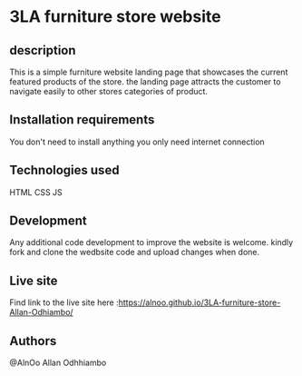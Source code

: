 # 3LA furniture store website
## description
This is a simple furniture website landing page that showcases the current featured products of the store. the landing page attracts the customer to navigate easily to other stores categories of product.

## Installation requirements
You don't need to install anything you only need internet connection

## Technologies used
HTML
CSS
JS

## Development
  Any additional code development to improve the website is welcome. kindly fork and clone the wedbsite code and upload changes when done.

## Live site
Find link to the live site here :https://alnoo.github.io/3LA-furniture-store-Allan-Odhiambo/

## Authors
@AlnOo
Allan Odhhiambo
